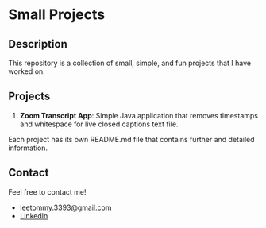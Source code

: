 # Small Projects

## Description
This repository is a collection of small, simple, and fun projects that I have worked on.

## Projects
1. **Zoom Transcript App**: Simple Java application that removes timestamps and whitespace for live closed captions text file.

Each project has its own README.md file that contains further and detailed information.

## Contact
Feel free to contact me!
- <leetommy.3393@gmail.com>
- [LinkedIn](https://www.linkedin.com/in/tommy-lee-939b49264)
